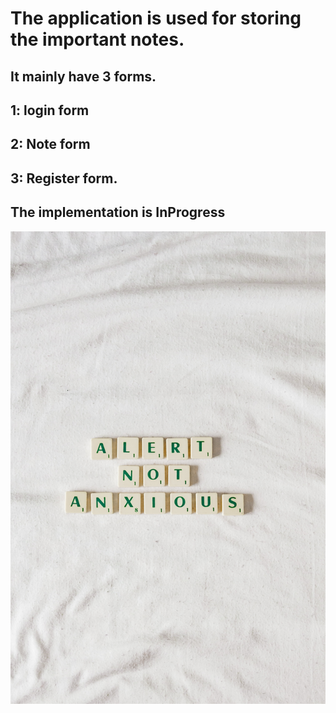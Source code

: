 # The application is used for storing the important notes.

## It mainly have 3 forms.
## 1: login form
 ## 2: Note form
## 3: Register form.

## **The implementation is InProgress**

![note application!](/public/images/alert.jpg "notes")